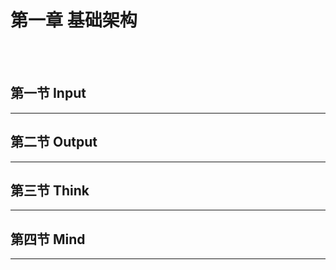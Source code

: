 # 第一章 基础架构



<br><br>

## 第一节 Input

---



## 第二节 Output

---





## 第三节 Think

---

## 第四节 Mind

---


## 
